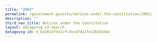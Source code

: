 ```yaml
---
title: "2002"
permalink: /government-gazette/notices-under-the-constitution/2002/
description: ""
third_nav_title: Notices under the Constitution
layout: datagovsg-v2-search
datagovsg-id: d_b42013f541cfc7ecd7da1fe13b1010ec
---
```

